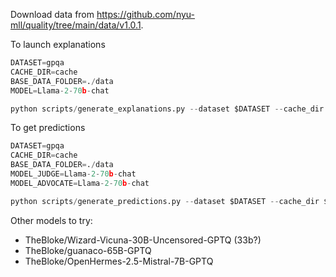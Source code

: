 Download data from https://github.com/nyu-mll/quality/tree/main/data/v1.0.1.

To launch explanations

```python
DATASET=gpqa
CACHE_DIR=cache
BASE_DATA_FOLDER=./data
MODEL=Llama-2-70b-chat

python scripts/generate_explanations.py --dataset $DATASET --cache_dir $CACHE_DIR --base_data_folder $BASE_DATA_FOLDER --model $MODEL
```
To get predictions

```python
DATASET=gpqa
CACHE_DIR=cache
BASE_DATA_FOLDER=./data
MODEL_JUDGE=Llama-2-70b-chat
MODEL_ADVOCATE=Llama-2-70b-chat

python scripts/generate_predictions.py --dataset $DATASET --cache_dir $CACHE_DIR --base_data_folder $BASE_DATA_FOLDER --model_judge $MODEL_JUDGE --model_advocate $MODEL_ADVOCATE
```

Other models to try:
- TheBloke/Wizard-Vicuna-30B-Uncensored-GPTQ (33b?)
- TheBloke/guanaco-65B-GPTQ
- TheBloke/OpenHermes-2.5-Mistral-7B-GPTQ